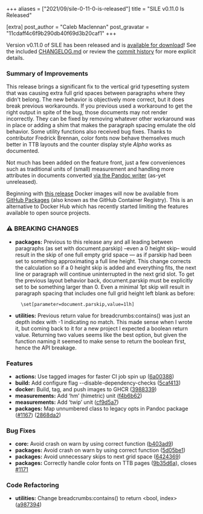 +++
aliases = ["2021/09/sile-0-11-0-is-released"]
title = "SILE v0.11.0 Is Released"

[extra]
post_author = "Caleb Maclennan"
post_gravatar = "11cdaff4c6f9b290db40f69d3b20caf1"
+++

Version v0.11.0 of SILE has been released and is [available for download][release]!
See the included [CHANGELOG.md][changelog] or review the [commit history][commits] for more explicit details.

### Summary of Improvements

This release brings a significant fix to the vertical grid typesetting system that was causing extra full grid spaces between paragraphs where they didn't belong. The new behavior is objectively more correct, but it does break previous workarounds. If you previous used a workaround to get the right output in spite of the bug, those documents may not render incorrectly. They can be fixed by removing whatever other workaround was in place or adding a shim that makes the paragraph spacing emulate the old behavior. Some utility functions also received bug fixes. Thanks to contributor Fredrick Brennan, color fonts now behave themselves much better in TTB layouts and the counter display style *Alpha* works as documented.

Not much has been added on the feature front, just a few conveniences such as traditional units of (small) measurement and handling more attributes in documents converted [via the Pandoc writer][pandoc] (as-yet unreleased).

Beginning with [this release][v11docker] Docker images will now be available from [GitHub Packages][ghp] (also known as the GitHub Container Registry). This is an alternative to Docker Hub which has recently started limiting the features available to open source projects.


### ⚠ BREAKING CHANGES

* **packages:** Previous to this release any and all leading between
paragraphs (as set with document.parskip) –even a 0 height skip– would
result in the skip of one full empty grid space — as if parskip had been
set to something approximating a full line height.  This change corrects
the calculation so if a 0 height skip is added and everything fits, the
next line or paragraph will continue uninterrupted in the next grid
slot.  To get the previous layout behavior back, document.parskip must
be explicitly set to be something larger than 0.  Even a minimal 1pt
skip will result in paragraph spacing that includes one full grid height
left blank as before:

        \set[parameter=document.parskip,value=1lh]

* **utilities:** Previous return value for breadcrumbs:contains() was
just an depth index with -1 indicating no match. This made sense when
I wrote it, but coming back to it for a new project I expected a boolean
return value. Returning two values seems like the best option, but given
the function naming it seemed to make sense to return the boolean first,
hence the API breakage.

### Features

* **actions:** Use tagged images for faster CI job spin up ([6a00388](https://github.com/sile-typesetter/sile/commit/6a003888153d76a1951d396296109afd074e44be))
* **build:** Add configure flag --disable-dependency-checks ([5caf413](https://github.com/sile-typesetter/sile/commit/5caf41335e51c8656962b6800b9a9be0a94a897e))
* **docker:** Build, tag, and push images to GHCR ([3988339](https://github.com/sile-typesetter/sile/commit/398833939b240a595bb97e75aef04249a8e6dbe8))
* **measurements:** Add ‘hm’ (himetric) unit ([f4b6b62](https://github.com/sile-typesetter/sile/commit/f4b6b626bef5851da1ec010b742d5cd8949996eb))
* **measurements:** Add ‘twip’ unit ([cf9d5a7](https://github.com/sile-typesetter/sile/commit/cf9d5a79660f9ffb625e6ea4753f06d7f62bbd38))
* **packages:** Map unnumbered class to legacy opts in Pandoc package ([#1167](https://github.com/sile-typesetter/sile/issues/1167)) ([2868da2](https://github.com/sile-typesetter/sile/commit/2868da2d93475331a9cdef49abd68b538d3e0783))


### Bug Fixes

* **core:** Avoid crash on warn by using correct function ([b403ad9](https://github.com/sile-typesetter/sile/commit/b403ad93cbe820b78635de176c150ffe6153eff1))
* **packages:** Avoid crash on warn by using correct function ([5d05be1](https://github.com/sile-typesetter/sile/commit/5d05be1520b9818db706259afccd25dd5dec5002))
* **packages:** Avoid unnecessary skips to next grid space ([6424369](https://github.com/sile-typesetter/sile/commit/6424369ae8da4df34737ca413767008450bf5d2c))
* **packages:** Correctly handle color fonts on TTB pages ([9b35d6a](https://github.com/sile-typesetter/sile/commit/9b35d6ace8284d29439ed56617efb5e07e61145b)), closes [#1171](https://github.com/sile-typesetter/sile/issues/1171)


### Code Refactoring

* **utilities:** Change breadcrumbs:contains() to return <bool, index> ([a987394](https://github.com/sile-typesetter/sile/commit/a9873946883f215bfb97dddbc6b8fe06233c4b6f))


  [release]: https://github.com/sile-typesetter/sile/releases/tag/v0.11.0
  [changelog]: https://github.com/sile-typesetter/sile/blob/master/CHANGELOG.md
  [commits]: https://github.com/sile-typesetter/sile/compare/v0.10.15...v0.11.0
  [pandoc]: https://github.com/jgm/pandoc/pull/6088
  [v11docker]: https://github.com/orgs/sile-typesetter/packages/container/sile/7194160?tag=v0.11.0
  [ghp]: https://github.com/orgs/sile-typesetter/packages/container/package/sile
